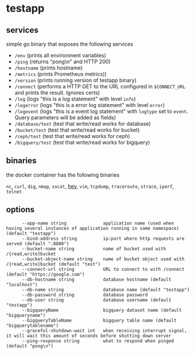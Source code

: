 # testapp

## services

simple go binary that exposes the following services

* `/env`  (prints all environment variables)
* `/ping` (returns "pong\n" and HTTP 200)
* `/hostname` (prints hostname)
* `/metrics` (prints Prometheus metrics)) 
* `/version` (prints running version of testapp binary) 
* `/connect` (performs a HTTP GET to the URL configured in `$CONNECT_URL` and prints the result. Ignores certs)
* `/log` (logs "this is a log statement" with level `info`)
* `/logerror` (logs "this is a error log statement" with level `error`)
* `/logevent` (logs "this is a event log statement" with `logtype` set to `event`. Query parameters will be added as fields)
* `/database/test` (test that write/read works for database)
* `/bucket/test` (test that write/read works for bucket)
* `/ceph/test` (test that write/read works for ceph)
* `/bigquery/test` (test that write/read works for bigquery)

## binaries
the docker container has the following binaries

`nc`, `curl`, `dig`, `nmap`, `socat`, [hey](https://github.com/rakyll/hey), `vim`, `tcpdump`, `traceroute`, `strace`, `iperf`, `telnet`

## options
```
      --app-name string              application name (used when having several instances of application running in same namespace) (default "testapp")
      --bind-address string          ip:port where http requests are served (default ":8080")
      --bucket-name string           name of bucket used with /{read,write}bucket
      --bucket-object-name string    name of bucket object used with /{read,write}bucket (default "test")
      --connect-url string           URL to connect to with /connect (default "https://google.com")
      --db-hostname string           database hostname (default "localhost")
      --db-name string               database name (default "testapp")
      --db-password string           database password
      --db-user string               database username (default "testapp")
      --bigqueryName                 bigquery dataset name (default "bigqueryname")
	  --bigqueryTableName            bigquery table name (default "bigquerytablename")
      --graceful-shutdown-wait int   when receiving interrupt signal, it will wait this amount of seconds before shutting down server
      --ping-response string         what to respond when pinged (default "pong\n")

```
